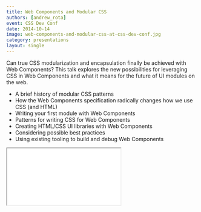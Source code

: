 ```yaml
---
title: Web Components and Modular CSS
authors: [andrew_rota]
event: CSS Dev Conf
date: 2014-10-14
image: web-components-and-modular-css-at-css-dev-conf.jpg
category: presentations
layout: single
---
```


Can true CSS modularization and encapsulation finally be achieved with Web Components? This talk explores the new possibilities for leveraging CSS in Web Components and what it means for the future of UI modules on the web.

<!-- Read more -->


* A brief history of modular CSS patterns
* How the Web Components specification radically changes how we use CSS (and HTML)
* Writing your first module with Web Components
* Patterns for writing CSS for Web Components
* Creating HTML/CSS UI libraries with Web Components
* Considering possible best practices
* Using existing tooling to build and debug Web Components

<div class="video-wrap">
    <iframe src="//www.slideshare.net/slideshow/embed_code/40154570"></iframe>
</div>
